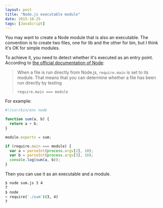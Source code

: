 ```yaml
---
layout: post
title: "Node.js executable module"
date: 2015-10-25
tags: [JavaScript]
---
```


You may want to create a Node module that is also an executable. The convention is to create two files, one for lib and the other for bin, but I think it's OK for simple modules.

To achieve it, you need to detect whether it's executed as an entry point. According to [the official documentation of Node](https://nodejs.org/api/modules.html#modules_accessing_the_main_module):

>When a file is run directly from Node.js, `require.main` is set to its module. That means that you can determine whether a file has been run directly by testing
>```
>require.main === module
>```

For example:

```js
#!/usr/bin/env node

function sum(a, b) {
  return a + b;
}

module.exports = sum;

if (require.main === module) {
  var a = parseInt(process.argv[2], 10);
  var b = parseInt(process.argv[3], 10);
  console.log(sum(a, b));
}
```

Then you can use it as an executable and a module.

```sh
$ node sum.js 3 4
7
$ node
> require('./sum')(3, 4)
7
```
